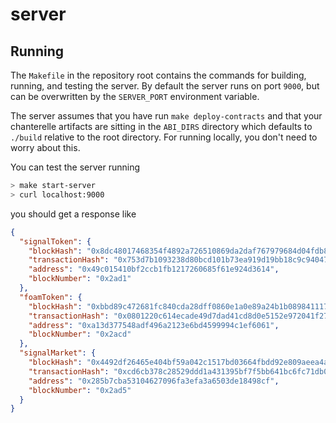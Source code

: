 # server

## Running
The `Makefile` in the repository root contains the commands for building, running, and testing the server. By default the server runs on port `9000`, but can be overwritten by the `SERVER_PORT` environment variable.

The server assumes that you have run `make deploy-contracts` and that your chanterelle artifacts are sitting in the `ABI_DIRS` directory which defaults to `./build` relative to the root directory. For running locally, you don't need to worry about this.

You can test the server running

```bash
> make start-server
> curl localhost:9000
```

you should get a response like

```json
{
  "signalToken": {
    "blockHash": "0x8dc48017468354f4892a726510869da2daf767979684d04fdb81594fb1bb6741",
    "transactionHash": "0x753d7b1093238d80bcd101b73ea919d19bb18c9c94047653407e49eb30e6be70",
    "address": "0x49c015410bf2ccb1fb1217260685f61e924d3614",
    "blockNumber": "0x2ad1"
  },
  "foamToken": {
    "blockHash": "0xbbd89c472681fc840cda28dff0860e1a0e89a24b1b089841117e38eba719029c",
    "transactionHash": "0x0801220c614ecade49d7dad41cd8d0e5152e972041f270b88e27349f6cd1238f",
    "address": "0xa13d377548adf496a2123e6bd4599994c1ef6061",
    "blockNumber": "0x2acd"
  },
  "signalMarket": {
    "blockHash": "0x4492df26465e404bf59a042c1517bd03664fbdd92e809aeea4a8e1a05fecf97c",
    "transactionHash": "0xcd6cb378c28529ddd1a431395bf7f5bb641bc6fc71db09063a08b23252e1010c",
    "address": "0x285b7cba53104627096fa3efa3a6503de18498cf",
    "blockNumber": "0x2ad5"
  }
}

```